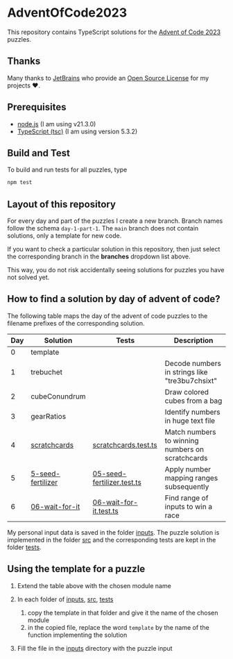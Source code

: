 # AdventOfCode2023

This repository contains TypeScript solutions for the [Advent of Code 2023](https://adventofcode.com/2023/) puzzles.

## Thanks

Many thanks to [JetBrains](https://www.jetbrains.com/?from=generator-kata-net-core) who provide
an [Open Source License](https://www.jetbrains.com/community/opensource/) for my projects ❤️.

## Prerequisites

- [node.js](https://nodejs.org/) (I am using v21.3.0)
- [TypeScript (tsc)](https://www.typescriptlang.org/) (I am using version 5.3.2)

## Build and Test

To build and run tests for all puzzles, type

```sh
npm test
```

## Layout of this repository

For every day and part of the puzzles I create a new branch. Branch names follow the schema `day-1-part-1`. The `main` branch does not contain solutions, only a template for new code.

If you want to check a particular solution in this repository, then just select the corresponding branch in the **branches** dropdown list above.

This way, you do not risk accidentally seeing solutions for puzzles you have not solved yet.

## How to find a solution by day of advent of code?

The following table maps the day of the advent of code puzzles to the filename prefixes of the corresponding solution.

| Day | Solution                                         | Tests                                                            | Description                                      |
|-----|--------------------------------------------------|------------------------------------------------------------------|--------------------------------------------------|
| 0   | template                                         |                                                                  |                                                  |
| 1   | trebuchet                                        |                                                                  | Decode numbers in strings like "tre3bu7chsixt"   |
| 2   | cubeConundrum                                    |                                                                  | Draw colored cubes from a bag                    |
| 3   | gearRatios                                       |                                                                  | Identify numbers in huge text file               |
| 4   | [scratchcards](./src/scratchcards.ts)            | [scratchcards.test.ts](./tests/scratchcards.test.ts)             | Match numbers to winning numbers on scratchcards |
| 5   | [5-seed-fertilizer](./src/05-seed-fertilizer.ts) | [05-seed-fertilizer.test.ts](./tests/05-seed-fertilizer.test.ts) | Apply number mapping ranges subsequently         |
| 6   | [06-wait-for-it](./src/06-wait-for-it.ts)        | [06-wait-for-it.test.ts](./tests/06-wait-for-it.test.ts)         | Find range of inputs to win a race               |

My personal input data is saved in the folder [inputs](./inputs). The puzzle solution is implemented in the folder [src](./src) and the corresponding tests are kept in the folder [tests](./tests).

## Using the template for a puzzle

1. Extend the table above with the chosen module name
2. In each folder of [inputs](./inputs), [src](./src), [tests](./tests)

   1. copy the template in that folder and give it the name of the chosen module
   2. in the copied file, replace the word `template` by the name of the function implementing the solution

3. Fill the file in the [inputs](./inputs) directory with the puzzle input
